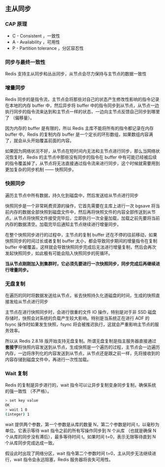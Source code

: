 ## 主从同步

### CAP 原理

- C - Consistent ，一致性
- A - Availability ，可用性
- P - Partition tolerance ，分区容忍性

### 同步与最终一致性

Redis 支持主从同步和丛丛同步，从节点会尽力保持与主节点的数据一致性

### 增量同步

Redis 同步的是指令流，主节点会将那些对自己的状态产生修改性影响的指令记录在本地的内存 buffer 中，然后异步将 buffer 中的指令同步到从节点，从节点一边执行同步的指令流来达到和主节点一样的状态，一边向主节点反馈自己同步到哪里了 （偏移量）。

因为内存的 buffer 是有限的，所以 Redis 主库不能将所有的指令都记录在内存 buffer 中。Redis 的复制内存 buffer 是一个定长的环形数组，如果数组内容满了，就会从头开始覆盖前面的内容。

如果因为网络状况不好，从节点在短时间内无法和主节点进行同步，那么当网络状况恢复时，Redis 的主节点中那些没有同步的指令在 buffer 中有可能已经被后续的指令覆盖掉了，从节点将无法直接通过指令流来进行同步，这个时候就需要用到更加复杂的同步机制 —— 快照同步。

### 快照同步

遍历主节点中所有数据，持久化到磁盘中，然后发送给从节点进行同步

快照同步是一个非常耗费资源的操作，它首先需要在主库上进行一次 bgsave 将当前内存的数据全部快照到磁盘文件中，然后再将快照文件的内容全部传送到从节点。从节点将快照文件接受完毕后，立即执行一次全量加载，加载之前先要将当前内存的数据清空。加载完毕后通知主节点继续进行增量同步。

在整个快照同步进行的过程中，主节点的复制 buffer 还在不停的往前移动，如果快照同步的时间过长或者复制 buffer 太小，都会导致同步期间的增量指令在复制 buffer 中被覆盖，这样就会导致快照同步完成后无法进行增量复制，然后会再次发起快照同步，如此极有可能会陷入快照同步的死循环。

**当从节点刚刚加入到集群时，它必须先要进行一次快照同步，同步完成后再继续进行增量同步。**

### 无盘复制

在遍历的同时将数据发送给从节点，省去快照持久化道磁盘的时间，生成的快照直接发给从节点进行同步

主节点在进行快照同步时，会进行很重的文件 IO 操作，特别是对于非 SSD 磁盘存储时，快照会对系统的负载产生较大影响。特别是当系统正在进行 AOF 的 fsync 操作时如果发生快照，fsync 将会被推迟执行，这就会严重影响主节点的服务效率。

所以从 Redis 2.8.18 版开始支持无盘复制。所谓无盘复制是指主服务器直接通过**套接字**将快照内容发送到从节点，生成快照是一个遍历的过程，主节点会一边遍历内存，一边将序列化的内容发送到从节点，从节点还是跟之前一样，先将接收到的内容存储到磁盘文件中，再进行一次性加载。

### Wait 复制

Redis 的复制是异步进行的，wait 指令可以让异步复制变身同步复制，确保系统的强一致性 （不严格）。

```sh
> set key value
OK
> wait 1 0
(integer) 1
```

wait 提供两个参数，第一个参数是从库的数量 N，第二个参数是时间 t，以毫秒为单位。它表示等待 wait 指令之前的所有写操作同步到 N 个从库 （也就是确保 N 个从库的同步没有滞后），最多等待时间 t。如果时间 t=0，表示无限等待直到 N 个从库同步完成达成一致。

假设此时出现了网络分区，wait 指令第二个参数时间 t=0，主从同步无法继续进行，wait 指令会永远阻塞，Redis 服务器将丧失可用性。
